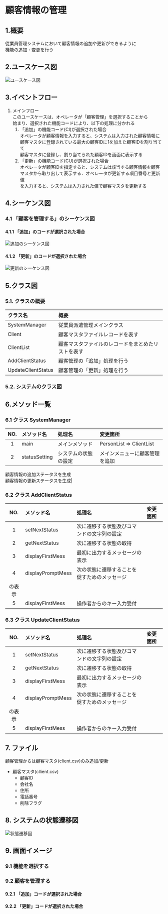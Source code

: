 # 顧客情報の管理

## 1.概要
従業員管理システムにおいて顧客情報の追加や更新ができるように  
機能の追加・変更を行う

## 2.ユースケース図
![ユースケース図](jpg/ucd.jpg)

## 3.イベントフロー
1. メインフロー  
このユースケースは、オペレータが「顧客管理」を選択することから  
始まり、選択された機能コードにより、以下の処理に分かれる
	1. 「追加」の機能コード(CI)が選択された場合  
	オペレータが顧客情報を入力すると、システムは入力された顧客情報に  
	顧客マスタに登録されている最大の顧客IDに1を加えた顧客IDを割り当てて  
	顧客マスタに登録し、割り当てられた顧客IDを画面に表示する
	1. 「更新」の機能コード(CU)が選択された場合  
	オペレータが顧客IDを指定すると、システムは該当する顧客情報を顧客  
	マスタから取り出して表示する．オペレータが更新する項目番号と更新値  
	を入力すると、システムは入力された値で顧客マスタを更新する

## 4.シーケンス図

### 4.1 「顧客を管理する」のシーケンス図

#### 4.1.1 「追加」のコードが選択された場合
![追加のシーケンス図](jpg/sqd_add.png)

#### 4.1.2 「更新」のコードが選択された場合
![更新のシーケンス図](jpg/sqd_update.png)

## 5.クラス図

### 5.1. クラスの概要
|クラス名|概要|
|:-------|:---|
|SystemManager|従業員派遣管理メインクラス|
|Client|顧客マスタファイルレコードを表す|
|ClientList|顧客マスタファイルのレコードをまとめたリストを表す|
|AddClientStatus|顧客管理の「追加」処理を行う|
|UpdateClientStatus|顧客管理の「更新」処理を行う|

### 5.2. システムのクラス図

## 6.メソッド一覧

### 6.1 クラス SystemManager
|NO.|メソッド名|処理名|変更箇所|
|:-:|:---------|:-----|:-------|
|1|main|メインメソッド|PersonList => ClientList|
|2|statusSetting|システムの状態の設定|メインメニューに顧客管理を追加<br />
顧客情報の追加ステータスを生成<br />
顧客情報の更新ステータスを生成|

### 6.2 クラス AddClientStatus
|NO.|メソッド名|処理名|変更箇所|
|:-:|:---------|:-----|:-------|
|1|setNextStatus|次に遷移する状態及びコマンドの文字列の設定| |
|2|getNextStatus|次に遷移する状態の取得| |
|3|displayFirstMess|最初に出力するメッセージの表示| |
|4|displayPromptMess|次の状態に遷移することを促すためのメッセージ<br />
の表示| |
|5|displayFirstMess|操作者からのキー入力受付| |

### 6.3 クラス UpdateClientStatus
|NO.|メソッド名|処理名|変更箇所|
|:-:|:---------|:-----|:-------|
|1|setNextStatus|次に遷移する状態及びコマンドの文字列の設定| |
|2|getNextStatus|次に遷移する状態の取得| |
|3|displayFirstMess|最初に出力するメッセージの表示| |
|4|displayPromptMess|次の状態に遷移することを促すためのメッセージ<br />
の表示| |
|5|displayFirstMess|操作者からのキー入力受付| |

## 7. ファイル
顧客管理からは顧客マスタ(client.csv)のみ追加/更新
- 顧客マスタ(cllient.csv)
	- 顧客ID
	- 会社名
	- 住所
	- 電話番号
	- 削除フラグ

## 8. システムの状態遷移図
![状態遷移図](jpg/joutai.png)
## 9. 画面イメージ

### 9.1 機能を選択する

### 9.2 顧客を管理する

#### 9.2.1 「追加」コードが選択された場合

#### 9.2.2 「更新」コードが選択された場合
